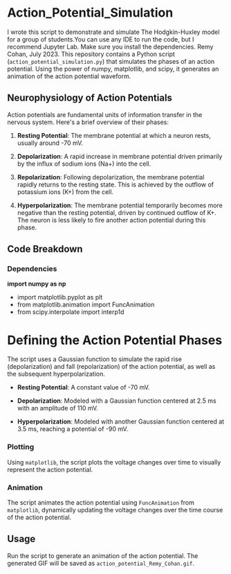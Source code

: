 # Action_Potential_Simulation
I wrote this script to demonstrate and simulate The Hodgkin-Huxley model for a group of students.You can use any IDE to run the code, but I recommend Jupyter Lab. Make sure you install the dependencies. Remy Cohan, July 2023.
This repository contains a Python script (`action_potential_simulation.py`) that simulates the phases of an action potential. Using the power of numpy, matplotlib, and scipy, it generates an animation of the action potential waveform.

## Neurophysiology of Action Potentials

Action potentials are fundamental units of information transfer in the nervous system. Here's a brief overview of their phases:

1. **Resting Potential**: The membrane potential at which a neuron rests, usually around -70 mV.

2. **Depolarization**: A rapid increase in membrane potential driven primarily by the influx of sodium ions (Na+) into the cell.

3. **Repolarization**: Following depolarization, the membrane potential rapidly returns to the resting state. This is achieved by the outflow of potassium ions (K+) from the cell.

4. **Hyperpolarization**: The membrane potential temporarily becomes more negative than the resting potential, driven by continued outflow of K+. The neuron is less likely to fire another action potential during this phase.

## Code Breakdown

### Dependencies

**import numpy as np**
- import matplotlib.pyplot as plt
- from matplotlib.animation import FuncAnimation
- from scipy.interpolate import interp1d


# Defining the Action Potential Phases
The script uses a Gaussian function to simulate the rapid rise (depolarization) and fall (repolarization) of the action potential, as well as the subsequent hyperpolarization.

- **Resting Potential**: A constant value of -70 mV.

- **Depolarization**: Modeled with a Gaussian function centered at 2.5 ms with an amplitude of 110 mV.

- **Hyperpolarization**: Modeled with another Gaussian function centered at 3.5 ms, reaching a potential of -90 mV.

### Plotting
Using `matplotlib`, the script plots the voltage changes over time to visually represent the action potential.

### Animation
The script animates the action potential using `FuncAnimation` from `matplotlib`, dynamically updating the voltage changes over the time course of the action potential.

## Usage

Run the script to generate an animation of the action potential. The generated GIF will be saved as `action_potential_Remy_Cohan.gif`.

